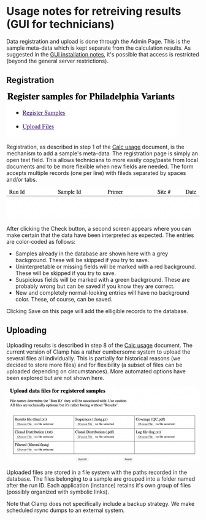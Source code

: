 # Usage notes for retreiving results (GUI for technicians)
Data registration and upload is done through the Admin Page. This is the sample meta-data which is kept separate from the calculation results. As suggested in the [GUI installation notes](docs/gui-install.md), it's possible that access is restricted (beyond the general server restrictions).

## Registration
![Admin Menu](img/admin.png "Admin Menu")

Registration, as described in step 1 of the [Calc usage](docs/calc-usage.md) document, is the mechanism to add a sample's meta-data. The registration page is simply an open text field. This allows technicians to more easily copy/paste from local documents and to be more flexible when new fields are needed. The form accepts multiple records (one per line) with fileds separated by spaces and/or tabs.

![Admin Menu](img/reg_enter.png "Registration Entry")

After clicking the Check button, a second screen appears where you can make certain that the data have been interpreted as expected. The entries are color-coded as follows:
* Samples already in the database are shown here with a grey background. These will be skipped if you try to save.
* Uninterpretable or missing fields will be marked with a red background. These will be skipped if you try to save.
* Suspicious fields will be marked with a green background. These are probably wrong but can be saved if you know they are correct.
* New and completely normal-looking entries will have no background color. These, of course, can be saved.

Clicking Save on this page will add the elligible records to the database.


## Uploading
Uploading results is described in step 8 of the [Calc usage](docs/calc-usage.md) document. The current version of Clamp has a rather cumbersome system to upload the several files all individually. This is partially for historical reasons (we decided to store more files) and for flexibility (a subset of files can be uploaded depending on circumstances). More automated options have been explored but are not shown here.

![Admin Menu](img/upload.png "File Upload")

Uploaded files are stored in a file system with the paths recorded in the database. The files belonging to a sample are grouped into a folder named after the run ID. Each application (instance) retains it's own group of files (possibly organized with symbolic links).

Note that Clamp does not specifically include a backup strategy. We make scheduled rsync dumps to an external system. 